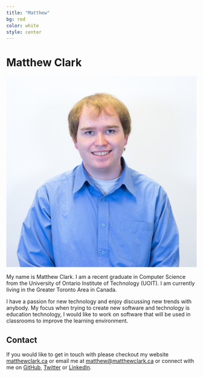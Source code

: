 ```yaml
---
title: "Matthew"
bg: red
color: white
style: center
---
```


# Matthew Clark

<div class="author-image">
  <img src="/img/clark-matthew.jpg"></img>
</div>

My name is Matthew Clark. I am a recent graduate in Computer Science from the University of Ontario Institute of Technology (UOIT). I am currently living in the Greater Toronto Area in Canada.

I have a passion for new technology and enjoy discussing new trends with anybody. My focus when trying to create new software and technology is education technology, I would like to work on software that will be used in classrooms to improve the learning environment.

## Contact

If you would like to get in touch with please checkout my website [matthewclark.ca][1] or email me at [matthew@matthewclark.ca][5] or connect with me on [GitHub][2], [Twitter][3] or [LinkedIn][4].

[1]: http://matthewclark.ca/
[2]: http://github.com/Zwitty
[3]: http://twitter.com/MatthewThoClark
[4]: https://www.linkedin.com/in/matthewthoclark
[5]: mailto:matthew@matthewclark.ca
